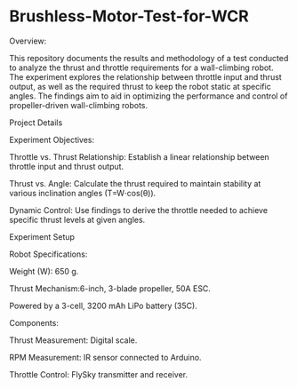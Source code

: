 # Brushless-Motor-Test-for-WCR

Overview:

This repository documents the results and methodology of a test conducted to analyze the thrust and throttle requirements for a wall-climbing robot. 
The experiment explores the relationship between throttle input and thrust output, as well as the required thrust to keep the robot static at specific angles. 
The findings aim to aid in optimizing the performance and control of propeller-driven wall-climbing robots.

Project Details

Experiment Objectives:

Throttle vs. Thrust Relationship: Establish a linear relationship between throttle input and thrust output.

Thrust vs. Angle: Calculate the thrust required to maintain stability at various inclination angles (T=W⋅cos(θ)).

Dynamic Control: Use findings to derive the throttle needed to achieve specific thrust levels at given angles.

Experiment Setup

Robot Specifications:

Weight (W): 650 g.

Thrust Mechanism:6-inch, 3-blade propeller, 50A ESC.

Powered by a 3-cell, 3200 mAh LiPo battery (35C).

Components:

Thrust Measurement: Digital scale.

RPM Measurement: IR sensor connected to Arduino.

Throttle Control: FlySky transmitter and receiver.

